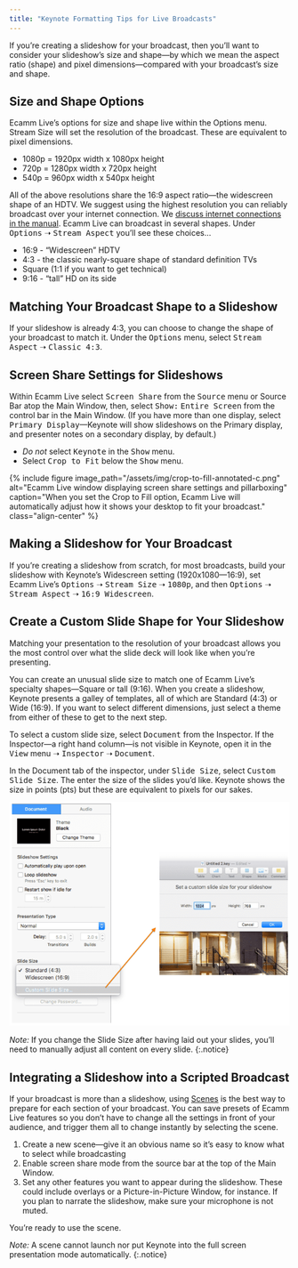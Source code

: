 ```yaml
---
title: "Keynote Formatting Tips for Live Broadcasts"
---
```


If you’re creating a slideshow for your broadcast, then you’ll want to consider your slideshow’s size and shape—by which we mean the aspect ratio (shape) and pixel dimensions—compared with your broadcast’s size and shape.

## Size and Shape Options

Ecamm Live’s options for size and shape live within the Options menu. Stream Size will set the resolution of the broadcast. These are equivalent to pixel dimensions. 

* 1080p = 1920px width x 1080px height 
* 720p = 1280px width x 720px height 
* 540p = 960px width x 540px height 

All of the above resolutions share the 16:9 aspect ratio—the widescreen shape of an HDTV. We suggest using the highest resolution you can reliably broadcast over your internet connection. We [discuss internet connections in the manual](/ecamm-live-manual/009-broadcast-to-rtmp/#a-technical-aside-about-internet-connections). 
Ecamm Live can broadcast in several shapes. Under <samp>Options</samp> ➝ <samp>Stream Aspect</samp> you’ll see these choices… 

* 16:9 - “Widescreen” HDTV 
* 4:3 - the classic nearly-square shape of standard definition TVs 
* Square (1:1 if you want to get technical) 
* 9:16 - “tall” HD on its side

## Matching Your Broadcast Shape to a Slideshow

If your slideshow is already 4:3, you can choose to change the shape of your broadcast to match it. Under the <samp>Options</samp> menu, select <samp>Stream Aspect</samp> ➝ <samp>Classic 4:3</samp>.

## Screen Share Settings for Slideshows

Within Ecamm Live select <samp>Screen Share</samp> from the <samp>Source</samp> menu or Source Bar atop the Main Window, then, select <samp>Show:</samp> <samp>Entire Screen</samp> from the control bar in the Main Window. (If you have more than one display, select <samp>Primary Display</samp>—Keynote will show slideshows on the Primary display, and presenter notes on a secondary display, by default.) 

* *Do not* select <samp>Keynote</samp> in the <samp>Show</samp> menu.
* Select <samp>Crop to Fit</samp> below the <samp>Show</samp> menu.

{% include figure image_path="/assets/img/crop-to-fill-annotated-c.png" alt="Ecamm Live window displaying screen share settings and pillarboxing" caption="When you set the Crop to Fill option, Ecamm Live will automatically adjust how it shows your desktop to fit your broadcast." class="align-center" %}


## Making a Slideshow for Your Broadcast

If you’re creating a slideshow from scratch, for most broadcasts, build your slideshow with Keynote’s Widescreen setting (1920x1080—16:9), set Ecamm Live’s <samp>Options</samp> ➝ <samp>Stream Size</samp> ➝ <samp>1080p</samp>, and then <samp>Options</samp> ➝ <samp>Stream Aspect</samp> ➝ <samp>16:9 Widescreen</samp>.

## Create a Custom Slide Shape for Your Slideshow

Matching your presentation to the resolution of your broadcast allows you the most control over what the slide deck will look like when you’re presenting. 

You can create an unusual slide size to match one of Ecamm Live’s specialty shapes—Square or tall (9:16). When you create a slideshow, Keynote presents a galley of templates, all of which are Standard (4:3) or Wide (16:9). If you want to select different dimensions, just select a theme from either of these to get to the next step. 

To select a custom slide size, select <samp>Document</samp> from the Inspector. If the Inspector—a right hand column—is not visible in Keynote, open it in the <samp>View</samp> menu ➝ <samp>Inspector</samp> ➝ <samp>Document</samp>.

In the Document tab of the inspector, under <samp>Slide Size</samp>, select <samp>Custom Slide Size</samp>. The enter the size of the slides you’d like. Keynote shows the size in points (pts) but these are equivalent to pixels for our sakes.

![A view of the Keynote Slide Interface](/assets/img/custom-slide-size.png)

_Note:_ If you change the Slide Size after having laid out your slides, you’ll need to manually adjust all content on every slide.
{:.notice}

## Integrating a Slideshow into a Scripted Broadcast

If your broadcast is more than a slideshow, using [Scenes](/ecamm-live-manual/005-using-scenes "Using Scenes in the Ecamm Live Manual") is the best way to prepare for each section of your broadcast. You can save presets of Ecamm Live features so you don’t have to change all the settings in front of your audience, and trigger them all to change instantly by selecting the scene.

1. Create a new scene—give it an obvious name so it’s easy to know what to select while broadcasting
1. Enable screen share mode from the source bar at the top of the Main Window. 
1. Set any other features you want to appear during the slideshow. These could include overlays or a Picture-in-Picture Window, for instance. If you plan to narrate the slideshow, make sure your microphone is not muted.

You’re ready to use the scene. 

_Note:_ A scene cannot launch nor put Keynote into the full screen presentation mode automatically.
{:.notice}
